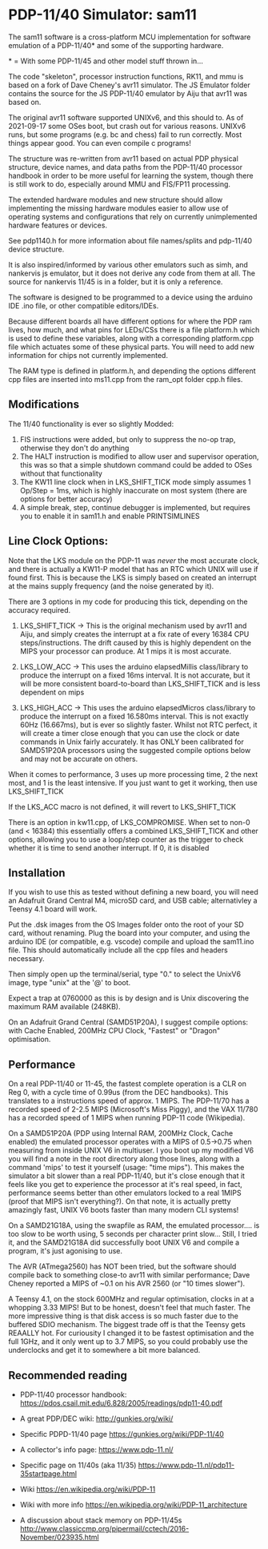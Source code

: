 # PDP-11/40 Simulator: sam11

The sam11 software is a cross-platform MCU implementation for software emulation of a PDP-11/40\* and some of the supporting hardware.

\* = With some PDP-11/45 and other model stuff thrown in...

The code "skeleton", processor instruction functions, RK11, and mmu is based on a fork of Dave Cheney's avr11 simulator. The JS Emulator folder contains the source for the JS PDP-11/40 emulator by Aiju that avr11 was based on.

The original avr11 software supported UNIXv6, and this should to. As of 2021-09-17 some OSes boot, but crash out for various reasons. UNIXv6 runs, but some programs (e.g. bc and chess) fail to run correctly. Most things appear good. You can even compile c programs!

The structure was re-written from avr11 based on actual PDP physical structure, device names, and data paths from the PDP-11/40 processor handbook in order to be more useful for learning the system, though there is still work to do, especially around MMU and FIS/FP11 processing.

The extended hardware modules and new structure should allow implementing the missing hardware modules easier to allow use of operating systems and configurations that rely on currently unimplemented hardware features or devices.

See pdp1140.h for more information about file names/splits and pdp-11/40 device structure.

It is also inspired/informed by various other emulators such as simh, and nankervis js emulator, but it does not derive any code from them at all. The source for nankervis 11/45 is in a folder, but it is only a reference.

The software is designed to be programmed to a device using the arduino IDE .ino file, or other compatible editors/IDEs.

Because different boards all have different options for where the PDP ram lives, how much, and what pins for LEDs/CSs there is a file platform.h which is used to define these variables, along with a corresponding platform.cpp file which actuates some of these physical parts. You will need to add new information for chips not currently implemented.

The RAM type is defined in platform.h, and depending the options different cpp files are inserted into ms11.cpp from the ram_opt folder cpp.h files.

## Modifications

The 11/40 functionality is ever so slightly Modded:

1. FIS instructions were added, but only to suppress the no-op trap, otherwise they don't do anything
2. The HALT instruction is modified to allow user and supervisor operation, this was so that a simple shutdown command could be added to OSes without that functionality
3. The KW11 line clock when in LKS_SHIFT_TICK mode simply assumes 1 Op/Step = 1ms, which is highly inaccurate on most system (there are options for better accuracy)
4. A simple break, step, continue debugger is implemented, but requires you to enable it in sam11.h and enable PRINTSIMLINES

## Line Clock Options:

Note that the LKS module on the PDP-11 was _never_ the most accurate clock, and there is actually a KW11-P model that has an RTC which UNIX will use if found first. This is because the LKS is simply based on created an interrupt at the mains supply frequency (and the noise generated by it).

There are 3 options in my code for producing this tick, depending on the accuracy required.

1. LKS_SHIFT_TICK -> This is the original mechanism used by avr11 and Aiju, and simply creates the interrupt at a fix rate of every 16384 CPU steps/instructions. The drift caused by this is highly dependent on the MIPS your processor can produce. At 1 mips it is most accurate.

2. LKS_LOW_ACC -> This uses the arduino elapsedMillis class/library to produce the interrupt on a fixed 16ms interval. It is not accurate, but it will be more consistent board-to-board than LKS_SHIFT_TICK and is less dependent on mips

3. LKS_HIGH_ACC -> This uses the arduino elapsedMicros class/library to produce the interrupt on a fixed 16.580ms interval. This is not exactly 60Hz (16.667ms), but is ever so slightly faster. Whilst not RTC perfect, it will create a timer close enough that you can use the clock or date commands in Unix fairly accurately. It has ONLY been calibrated for SAMD51P20A processors using the suggested compile options below and may not be accurate on others.

When it comes to performance, 3 uses up more processing time, 2 the next most, and 1 is the least intensive. If you just want to get it working, then use LKS_SHIFT_TICK

If the LKS_ACC macro is not defined, it will revert to LKS_SHIFT_TICK

There is an option in kw11.cpp, of LKS_COMPROMISE. When set to non-0 (and < 16384) this essentially offers a combined LKS_SHIFT_TICK and other options, allowing you to use a loop/step counter as the trigger to check whether it is time to send another interrupt. If 0, it is disabled

## Installation

If you wish to use this as tested without defining a new board, you will need an Adafruit Grand Central M4, microSD card, and USB cable; alternativley a Teensy 4.1 board will work.

Put the .dsk images from the OS Images folder onto the root of your SD card, without renaming.
Plug the board into your computer, and using the arduino IDE (or compatible, e.g. vscode) compile and upload the sam11.ino file. This should automatically include all the cpp files and headers necessary.

Then simply open up the terminal/serial, type "0." to select the UnixV6 image, type "unix" at the '@' to boot.

Expect a trap at 0760000 as this is by design and is Unix discovering the maximum RAM available (248KB).

On an Adafruit Grand Central (SAMD51P20A), I suggest compile options: with Cache Enabled, 200MHz CPU Clock, "Fastest" or "Dragon" optimisation.

## Performance

On a real PDP-11/40 or 11-45, the fastest complete operation is a CLR on Reg 0, with a cycle time of 0.99us (from the DEC handbooks). This translates to a instructions speed of approx. 1 MIPS. The PDP-11/70 has a recorded speed of 2-2.5 MIPS (Microsoft's Miss Piggy), and the VAX 11/780 has a recorded speed of 1 MIPS when running PDP-11 code (Wikipedia).

On a SAMD51P20A (PDP using Internal RAM, 200MHz Clock, Cache enabled) the emulated processor operates with a MIPS of 0.5->0.75 when measuring from inside UNIX V6 in multiuser. I you boot up my modified V6 you will find a note in the root directory along those lines, along with a command 'mips' to test it yourself (usage: "time mips"). This makes the simulator a bit slower than a real PDP-11/40, but it's close enough that it feels like you get to experience the processor at it's real speed, in fact, performance seems better than other emulators locked to a real 1MIPS (proof that MIPS isn't everything?). On that note, it is actually pretty amazingly fast, UNIX V6 boots faster than many modern CLI systems!

On a SAMD21G18A, using the swapfile as RAM, the emulated processor.... is too slow to be worth using, 5 seconds per character print slow... Still, I tried it, and the SAMD21G18A did successfully boot UNIX V6 and compile a program, it's just agonising to use.

The AVR (ATmega2560) has NOT been tried, but the software should compile back to something close-to avr11 with similar performance; Dave Cheney reported a MIPS of ~0.1 on his AVR 2560 (or "10 times slower").

A Teensy 4.1, on the stock 600MHz and regular optimisation, clocks in at a whopping 3.33 MIPS! But to be honest, doesn't feel that much faster. The more impressive thing is that disk access is so much faster due to the buffered SDIO mechanism. The biggest trade off is that the Teensy gets REAALLY hot. For curiousity I changed it to be fastest optimisation and the full 1GHz, and it only went up to 3.7 MIPS, so you could probably use the underclocks and get it to somewhere a bit more balanced.

## Recommended reading

- PDP-11/40 processor handbook: <https://pdos.csail.mit.edu/6.828/2005/readings/pdp11-40.pdf>

- A great PDP/DEC wiki: <http://gunkies.org/wiki/>

- Specific PDPD-11/40 page <https://gunkies.org/wiki/PDP-11/40>

- A collector's info page: <https://www.pdp-11.nl/>

- Specific page on 11/40s (aka 11/35) <https://www.pdp-11.nl/pdp11-35startpage.html>

- Wiki <https://en.wikipedia.org/wiki/PDP-11>

- Wiki with more info <https://en.wikipedia.org/wiki/PDP-11_architecture>

- A discussion about stack memory on PDP-11/45s <http://www.classiccmp.org/pipermail/cctech/2016-November/023935.html>
